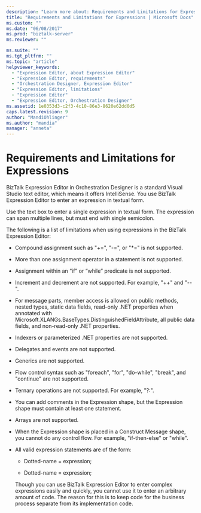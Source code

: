 ```yaml
---
description: "Learn more about: Requirements and Limitations for Expressions"
title: "Requirements and Limitations for Expressions | Microsoft Docs"
ms.custom: ""
ms.date: "06/08/2017"
ms.prod: "biztalk-server"
ms.reviewer: ""

ms.suite: ""
ms.tgt_pltfrm: ""
ms.topic: "article"
helpviewer_keywords: 
  - "Expression Editor, about Expression Editor"
  - "Expression Editor, requirements"
  - "Orchestration Designer, Expression Editor"
  - "Expression Editor, limitations"
  - "Expression Editor"
  - "Expression Editor, Orchestration Designer"
ms.assetid: 1e0353d3-c2f3-4c10-86e3-8620e62dd0d5
caps.latest.revision: 9
author: "MandiOhlinger"
ms.author: "mandia"
manager: "anneta"
---
```

# Requirements and Limitations for Expressions
BizTalk Expression Editor in Orchestration Designer is a standard Visual Studio text editor, which means it offers IntelliSense. You use BizTalk Expression Editor to enter an expression in textual form.  
  
 Use the text box to enter a single expression in textual form. The expression can span multiple lines, but must end with single semicolon.  
  
 The following is a list of limitations when using expressions in the BizTalk Expression Editor:  
  
- Compound assignment such as "+=", "-=", or "*=" is not supported.  
  
- More than one assignment operator in a statement is not supported.  
  
- Assignment within an “if” or “while” predicate is not supported.  
  
- Increment and decrement are not supported. For example, "++" and "--".  
  
- For message parts, member access is allowed on public methods, nested types, static data fields, read-only .NET properties when annotated with Microsoft.XLANGs.BaseTypes.DistinguishedFieldAttribute, all public data fields, and non-read-only .NET properties.  
  
- Indexers or parameterized .NET properties are not supported.  
  
- Delegates and events are not supported.  
  
- Generics are not supported.  
  
- Flow control syntax such as "foreach", "for", "do-while", "break", and "continue" are not supported.  
  
- Ternary operations are not supported. For example, "?:".  
  
- You can add comments in the Expression shape, but the Expression shape must contain at least one statement.  
  
- Arrays are not supported.  
  
- When the Expression shape is placed in a Construct Message shape, you cannot do any control flow. For example, "if-then-else" or "while".  
  
- All valid expression statements are of the form:  
  
  -   Dotted-name = expression;  
  
  -   Dotted-name = expression;  
  
  Though you can use BizTalk Expression Editor to enter complex expressions easily and quickly, you cannot use it to enter an arbitrary amount of code. The reason for this is to keep code for the business process separate from its implementation code.
